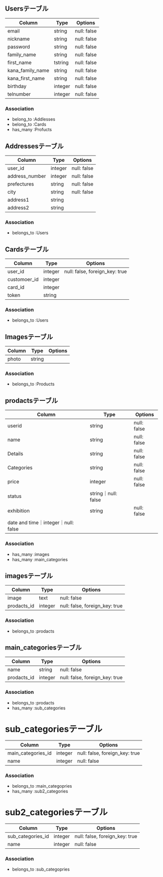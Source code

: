 ## Usersテーブル
|Column|Type|Options|
|------|----|-------|
|email|string|null: false|
|nickname|string|null: false|
|password|string|null: false|
|family_name|string|null: false|
|first_name|tstring|null: false|
|kana_family_name|string|null: false|
|kana_first_name|string|null: false|
|birthday|integer|null: false|
|telnumber|integer|null: false|
### Association
- belong_to :Addlesses
- belong_to :Cards
- has_many :Profucts
## Addressesテーブル
|Column|Type|Options|
|------|----|-------|
|user_id|integer|null: false|
|address_number|integer|null: false|
|prefectures|string|null: false|
|city|string|null: false|
|address1|string||
|address2|string||
### Association
- belongs_to :Users
## Cardsテーブル
|Column|Type|Options|
|------|----|-------|
|user_id|integer|null: false, foreign_key: true|
|customoer_id|integer||
|card_id|integer||
|token|string||
### Association
- belongs_to :Users
## Imagesテーブル
|Column|Type|Options|
|------|----|-------|
|photo|string||
### Association
- belongs_to :Products 

## prodactsテーブル

|Column|Type|Options|
|------|----|-------|
|userid|string|null: false|
|name|string|null: false|
|Details|string|null: false|
|Categories|string|null: false|
|price|integer|null: false|
|status|string｜null: false|
|exhibition|string|null: false|
|date and time｜integer｜null: false|

### Association
- has_many :images
- has_many :main_categories


## imagesテーブル
|Column|Type|Options|
|------|----|-------|
|image|text|null: false|
|prodacts_id|integer|null: false, foreign_key: true|
### Association
- belongs_to :prodacts

## main_categoriesテーブル

|Column|Type|Options|
|------|----|-------|
|name|string|null: false|
|prodacts_id|integer|null: false, foreign_key: true|

### Association
- belongs_to :prodacts
- has_many :sub_categories


# sub_categoriesテーブル

|Column|Type|Options|
|------|----|-------|
|main_categories_id|integer|null: false, foreign_key: true|
|name|integer|null: false|

### Association
- belongs_to :main_categopries
- has_many :sub2_categories



# sub2_categoriesテーブル

|Column|Type|Options|
|------|----|-------|
|sub_categories_id|integer|null: false, foreign_key: true|
|name|integer|null: false|

### Association
- belongs_to :sub_categopries



